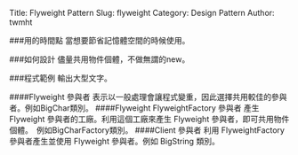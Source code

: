 Title: Flyweight Pattern
Slug: flyweight
Category: Design Pattern
Author: twmht

###用的時間點
當想要節省記憶體空間的時候使用。

###如何設計
儘量共用物件個體，不做無謂的new。

###程式範例
輸出大型文字。

<script src="https://gist.github.com/twmht/aa42efa98d66a87a5271.js"></script>

####Flyweight 參與者
表示以一般處理會讓程式變重，因此選擇共用較佳的參與者。例如BigChar類別。
####Flyweight FlyweightFactory 參與者
產生Flyweight 參與者的工廠。利用這個工廠來產生 Flyweight 參與者，即可共用物件個體。　例如BigCharFactory類別。
####Client 參與者
利用 FlyweightFactory 參與者產生並使用 Flyweight 參與者。例如 BigString 類別。
